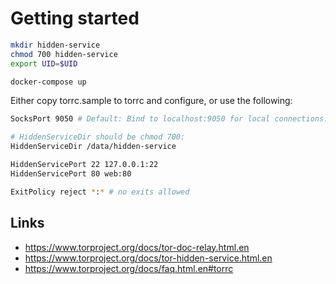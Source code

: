 # Getting started

```bash
mkdir hidden-service
chmod 700 hidden-service
export UID=$UID

docker-compose up
```


Either copy torrc.sample to torrc and configure, or use the following:
``` bash
SocksPort 9050 # Default: Bind to localhost:9050 for local connections.

# HiddenServiceDir should be chmod 700:
HiddenServiceDir /data/hidden-service

HiddenServicePort 22 127.0.0.1:22
HiddenServicePort 80 web:80

ExitPolicy reject *:* # no exits allowed
```


## Links

* <https://www.torproject.org/docs/tor-doc-relay.html.en>
* <https://www.torproject.org/docs/tor-hidden-service.html.en>
* <https://www.torproject.org/docs/faq.html.en#torrc>

